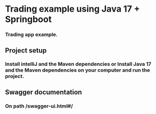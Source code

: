 # Trading example using Java 17 + Springboot

### Trading app example.

## Project setup
### Install intelliJ and the Maven dependencies or Install Java 17 and the Maven dependencies on your computer and run the project.

## Swagger documentation
### On path /swagger-ui.html#/